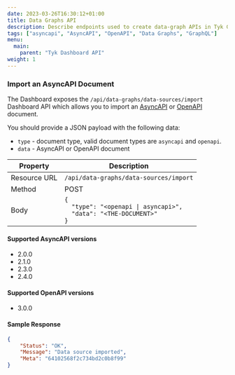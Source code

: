 ```yaml
---
date: 2023-03-26T16:30:12+01:00
title: Data Graphs API
description: Describe endpoints used to create data-graph APIs in Tyk Gateway
tags: ["asyncapi", "AsyncAPI", "OpenAPI", "Data Graphs", "GraphQL"]
menu:
  main:
    parent: "Tyk Dashboard API"
weight: 1
---
```


### Import an AsyncAPI Document

The Dashboard exposes the `/api/data-graphs/data-sources/import` Dashboard API which allows you to import an [AsyncAPI](https://www.asyncapi.com/docs/reference/specification/v3.0.0) or [OpenAPI](https://swagger.io/specification/) document.

You should provide a JSON payload with the following data:

* `type` - document type, valid document types are `asyncapi` and `openapi`.
* `data` - AsyncAPI or OpenAPI document

| **Property** | **Description**                                       |
|--------------|-------------------------------------------------------|
| Resource URL | `/api/data-graphs/data-sources/import`                |
| Method       | POST                                                  |
| Body         | `{`<br/>`  "type": "<openapi \| asyncapi>",`<br/>`  "data": "<THE-DOCUMENT>"`<br/>`}`|


#### Supported AsyncAPI versions
* 2.0.0
* 2.1.0
* 2.3.0
* 2.4.0

#### Supported OpenAPI versions
* 3.0.0

#### Sample Response

```json
{
    "Status": "OK",
    "Message": "Data source imported",
    "Meta": "64102568f2c734bd2c0b8f99"
}
```
